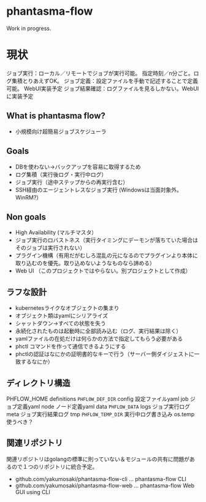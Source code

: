 # phantasma-flow

Work in progress.

# 現状

ジョブ実行：ローカル／リモートでジョブが実行可能。 指定時刻／n分ごと。ログ集積とりあえずOK。
ジョブ定義：設定ファイルを手動で記述することで定義可能。 WebUI実装予定
ジョブ結果確認：ログファイルを見るしかない。WebUIに実装予定

## What is phantasma flow?

* 小規模向け超簡易ジョブスケジューラ

## Goals

* DBを使わない→バックアップを容易に取得するため
* ログ集積（実行後ログ・実行中ログ）
* ジョブ実行（途中ステップからの再実行含む）
* SSH経由のエージェントレスなジョブ実行 (Windowsは当面対象外。WinRM?）

## Non goals

* High Availability (マルチマスタ）
* ジョブ実行のロバストネス（実行タイミングにデーモンが落ちていた場合はそのジョブは実行されない）
* プラグイン機構（有用だがむしろ混乱の元になるのでプラグインより本体に取り込むのを優先。取り込めないようなものなら諦める）
* Web UI （このプロジェクトではやらない。別プロジェクトとして作成）

## ラフな設計

* kubernetesライクなオブジェクトの集まり
* オブジェクト類はyamlにシリアライズ
* シャットダウン→すべての状態を失う
* 永続化されたものは起動時に全部読み込む（ログ、実行結果は除く）
* yamlファイルの在処だけは何らかの方法で指定してもらう必要がある
* phctl コマンドを作って通信できるようにする
* phctlの認証はなにかの証明書的なキーで行う（サーバー側ダイジェストに一致するなにか）

## ディレクトリ構造

PHFLOW_HOME
  definitions    `PHFLOW_DEF_DIR`
    config       設定ファイルyaml
    job          ジョブ定義yaml
    node         ノード定義yaml
  data           `PHFLOW_DATA`
    logs         ジョブ実行ログ 
    meta         ジョブ実行結果ログ
  tmp            `PHFLOW_TEMP_DIR` 実行中ログ書き込み os.temp使うべき？

## 関連リポジトリ

関連リポジトリはgolangの標準に則っていない＆モジュールの共有に問題があるので１つのリポジトリに統合予定。

* github.com/yakumosaki/phantasma-flow-cli  ... phantasma-flow CLI
* github.com/yakumosaki/phantasma-flow-web  ... phantasma-flow Web GUI using CLI
